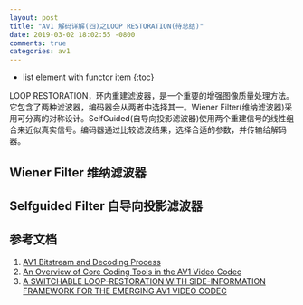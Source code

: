 ```yaml
---
layout: post
title: "AV1 解码详解(四)之LOOP RESTORATION(待总结)"
date: 2019-03-02 18:02:55 -0800
comments: true
categories: av1
---
```


* list element with functor item
{:toc}

LOOP RESTORATION，环内重建滤波器，是一个重要的增强图像质量处理方法。它包含了两种滤波器，编码器会从两者中选择其一。Wiener Filter(维纳滤波器)采用可分离的对称设计。SelfGuided(自导向投影滤波器)使用两个重建信号的线性组合来近似真实信号。编码器通过比较滤波结果，选择合适的参数，并传输给解码器。  

<!--more-->

## Wiener Filter 维纳滤波器

## Selfguided Filter 自导向投影滤波器

## 参考文档

1. [AV1 Bitstream and Decoding Process](https://aomediacodec.github.io/av1-spec/av1-spec.pdf)
2. [An Overview of Core Coding Tools in the AV1 Video Codec](https://jmvalin.ca/papers/AV1_tools.pdf)
3. [A SWITCHABLE LOOP-RESTORATION WITH SIDE-INFORMATION FRAMEWORK FOR THE EMERGING AV1 VIDEO CODEC](https://static1.squarespace.com/static/56ac12221f40397fbfd21993/t/59cf3d9a2278e777855714bb/1506753947391/0000265.pdf)  

